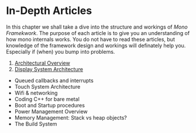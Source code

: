 # In-Depth Articles

In this chapter we shall take a dive into the structure and workings of *Mono Framekwork*. The purpose of each article is to give you an understanding of how mono internals works. You do not have to read these articles, but knowledge of the framework design and workings will definately help you. Especially if (when) you bump into problems.


 1. [Architectural Overview](architectural-overview.md)
 1. [Display System Architecture](display_system_architecture.md)
 
 * Queued callbacks and interrupts
 * Touch System Architecture
 * Wifi & networking
 * Coding C++ for bare metal
 * Boot and Startup procedures
 * Power Management Overview
 * Memory Management: Stack vs heap objects?
 * The Build System